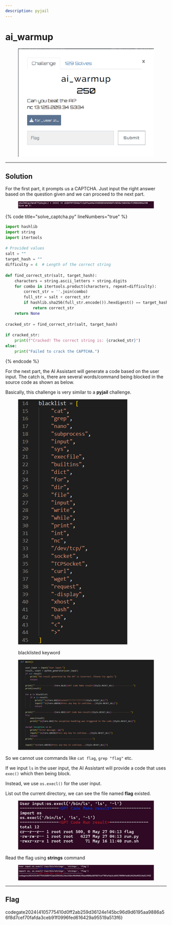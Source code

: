```yaml
---
description: pyjail
---
```


# ai\_warmup



<figure><img src="../../../.gitbook/assets/image.png" alt=""><figcaption></figcaption></figure>

***

## Solution

For the first part, it prompts us a CAPTCHA. Just input the right answer based on the question given and we can proceed to the next part.

<figure><img src="../../../.gitbook/assets/image (1).png" alt=""><figcaption></figcaption></figure>

{% code title="solve_captcha.py" lineNumbers="true" %}
```python
import hashlib
import string
import itertools

# Provided values
salt = ""
target_hash = ""
difficulty = 4  # Length of the correct string

def find_correct_str(salt, target_hash):
    characters = string.ascii_letters + string.digits
    for combo in itertools.product(characters, repeat=difficulty):
        correct_str = ''.join(combo)
        full_str = salt + correct_str
        if hashlib.sha256(full_str.encode()).hexdigest() == target_hash:
            return correct_str
    return None

cracked_str = find_correct_str(salt, target_hash)

if cracked_str:
    print(f"Cracked! The correct string is: {cracked_str}")
else:
    print("Failed to crack the CAPTCHA.")
```
{% endcode %}

For the next part, the AI Assistant will generate a code based on the user input. The catch is, there are several words/command being blocked in the source code as shown as below.



Basically, this challenge is very similar to a **pyjail** challenge.

<figure><img src="../../../.gitbook/assets/image (2).png" alt=""><figcaption><p>blacklisted keyword</p></figcaption></figure>

<figure><img src="../../../.gitbook/assets/image (3).png" alt=""><figcaption></figcaption></figure>

So we cannot use commands like `cat flag`, `grep "flag"` etc.

If we input `ls` in the user input, the AI Assistant will provide a code that uses `exec()` which then being block.

Instead, we use `os.execl()` for the user input.

List out the current directory, we can see the file named **flag** existed.

<figure><img src="../../../.gitbook/assets/image (85).png" alt=""><figcaption></figcaption></figure>

Read the flag using **strings** command

<figure><img src="../../../.gitbook/assets/image (86).png" alt=""><figcaption></figcaption></figure>

***

## Flag

codegate2024{4105775410d0ff2ab259d36124e145bc96d9d6195aa9886a56f8d7cef70fafda3ceb91f0996fed616429a95519a513f6}

